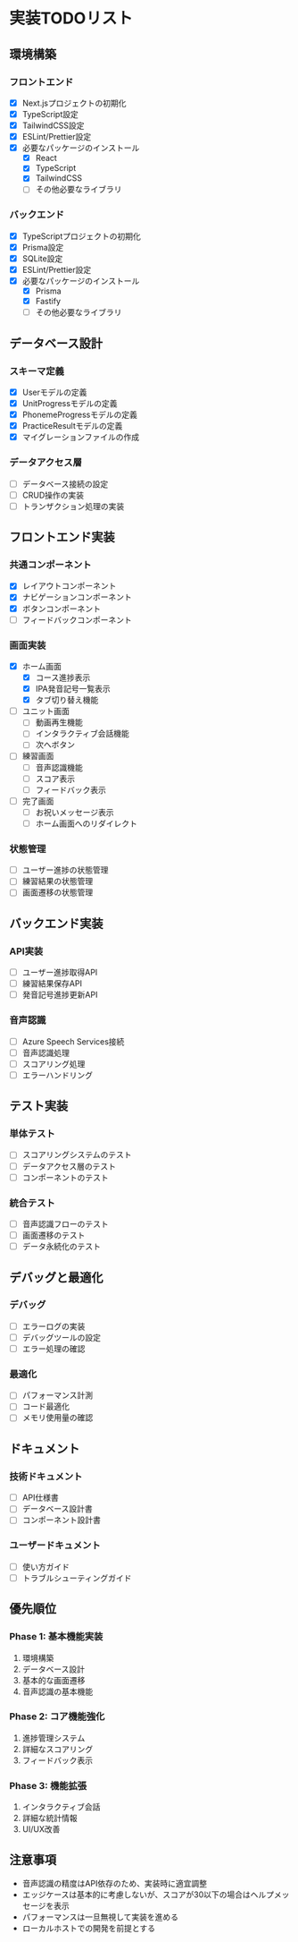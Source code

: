 # 実装TODOリスト

## 環境構築

### フロントエンド
- [x] Next.jsプロジェクトの初期化
- [x] TypeScript設定
- [x] TailwindCSS設定
- [x] ESLint/Prettier設定
- [x] 必要なパッケージのインストール
  - [x] React
  - [x] TypeScript
  - [x] TailwindCSS
  - [ ] その他必要なライブラリ

### バックエンド
- [x] TypeScriptプロジェクトの初期化
- [x] Prisma設定
- [x] SQLite設定
- [x] ESLint/Prettier設定
- [x] 必要なパッケージのインストール
  - [x] Prisma
  - [x] Fastify
  - [ ] その他必要なライブラリ

## データベース設計

### スキーマ定義
- [x] Userモデルの定義
- [x] UnitProgressモデルの定義
- [x] PhonemeProgressモデルの定義
- [x] PracticeResultモデルの定義
- [x] マイグレーションファイルの作成

### データアクセス層
- [ ] データベース接続の設定
- [ ] CRUD操作の実装
- [ ] トランザクション処理の実装

## フロントエンド実装

### 共通コンポーネント
- [x] レイアウトコンポーネント
- [x] ナビゲーションコンポーネント
- [x] ボタンコンポーネント
- [ ] フィードバックコンポーネント

### 画面実装
- [x] ホーム画面
  - [x] コース進捗表示
  - [x] IPA発音記号一覧表示
  - [x] タブ切り替え機能
- [ ] ユニット画面
  - [ ] 動画再生機能
  - [ ] インタラクティブ会話機能
  - [ ] 次へボタン
- [ ] 練習画面
  - [ ] 音声認識機能
  - [ ] スコア表示
  - [ ] フィードバック表示
- [ ] 完了画面
  - [ ] お祝いメッセージ表示
  - [ ] ホーム画面へのリダイレクト

### 状態管理
- [ ] ユーザー進捗の状態管理
- [ ] 練習結果の状態管理
- [ ] 画面遷移の状態管理

## バックエンド実装

### API実装
- [ ] ユーザー進捗取得API
- [ ] 練習結果保存API
- [ ] 発音記号進捗更新API

### 音声認識
- [ ] Azure Speech Services接続
- [ ] 音声認識処理
- [ ] スコアリング処理
- [ ] エラーハンドリング

## テスト実装

### 単体テスト
- [ ] スコアリングシステムのテスト
- [ ] データアクセス層のテスト
- [ ] コンポーネントのテスト

### 統合テスト
- [ ] 音声認識フローのテスト
- [ ] 画面遷移のテスト
- [ ] データ永続化のテスト

## デバッグと最適化

### デバッグ
- [ ] エラーログの実装
- [ ] デバッグツールの設定
- [ ] エラー処理の確認

### 最適化
- [ ] パフォーマンス計測
- [ ] コード最適化
- [ ] メモリ使用量の確認

## ドキュメント

### 技術ドキュメント
- [ ] API仕様書
- [ ] データベース設計書
- [ ] コンポーネント設計書

### ユーザードキュメント
- [ ] 使い方ガイド
- [ ] トラブルシューティングガイド

## 優先順位

### Phase 1: 基本機能実装
1. 環境構築
2. データベース設計
3. 基本的な画面遷移
4. 音声認識の基本機能

### Phase 2: コア機能強化
1. 進捗管理システム
2. 詳細なスコアリング
3. フィードバック表示

### Phase 3: 機能拡張
1. インタラクティブ会話
2. 詳細な統計情報
3. UI/UX改善

## 注意事項
- 音声認識の精度はAPI依存のため、実装時に適宜調整
- エッジケースは基本的に考慮しないが、スコアが30以下の場合はヘルプメッセージを表示
- パフォーマンスは一旦無視して実装を進める
- ローカルホストでの開発を前提とする 